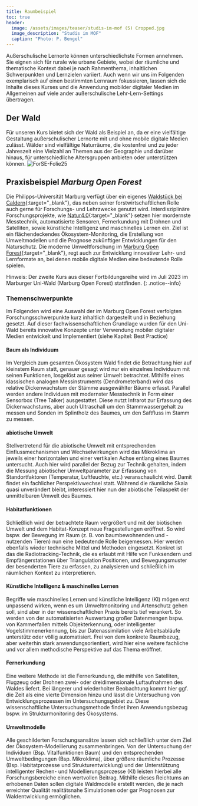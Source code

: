 ```yaml
---
title: Raumbeispiel
toc: true
header:
  image: /assets/images/teaser/studis-im-mof (5) Cropped.jpg
  image_description: "Studis im MOF"
  caption: "Photo: P. Bengel"
---
```


Außerschulische Lernorte können unterschiedlichste Formen annehmen. 
Sie eignen sich für rurale wie urbane Gebiete, wobei der räumliche und thematische Kontext 
dabei je nach Rahmenthema, inhaltlichen Schwerpunkten und Lernzielen variiert. Auch wenn wir uns im Folgenden exemplarisch auf einen bestimmten Lernraum fokussieren, lassen sich die Inhalte dieses Kurses und die Anwendung mobilder digitaler Medien im Allgemeinen auf viele ander außerschulische Lehr-Lern-Settings übertragen.
<!--more--> 
## Der Wald
Für unseren Kurs bietet sich der Wald als Beispiel an, da er eine vielfältige Gestaltung außerschulischer Lernorte mit und ohne mobile digitale Medien zulässt. Wälder sind vielfältige Naturräume, die kostenfrei und zu jeder Jahreszeit eine Vielzahl an Themen aus der Geographie und darüber hinaus, für unterschiedliche Altersgruppen anbieten oder unterstützen können. 
![ForSE-Folie25]({{site.baseurl}}/assets/images/ForSE-Folie25.png)


## Praxisbeispiel *Marburg Open Forest*
Die Philipps-Universität Marburg verfügt über ein eigenes [Waldstück bei Caldern](https://www.openstreetmap.org/search?whereami=1&query=50.84060%2C8.69065#map=15/50.8390/8.6821){:target="_blank"}, das neben seiner forstwirtschaftlichen Rolle auch gerne für Forschungs- und Lehrzwecke genutzt wird. Interdisziplinäre Forschungsprojekte, wie [Natur4.0](https://www.uni-marburg.de/de/fb19/natur40){:target="_blank"} setzen hier mordernste Messtechnik, automatisierte Sensoren, Fernerkundung mit Drohnen und Satelliten, sowie künstliche Intelligenz und maschinelles Lernen ein. Ziel ist ein flächendeckendes Ökosystem-Monitoring, die Erstellung von Umweltmodellen und die Prognose zukünftiger Entwicklungen für den Naturschutz. Die moderne Umweltforschung im [Marburg Open Forest](https://www.uni-marburg.de/de/fb19/fachbereich/infrastruktur/mof){:target="_blank"}, regt auch zur Entwicklung innovativer Lehr- und Lernformate an, bei denen mobile digitale Medien eine bedeutende Rolle spielen. 

Hinweis: Der zweite Kurs aus dieser Fortbildungsreihe wird im Juli 2023 im Marburger Uni-Wald (Marburg Open Forest) stattfinden.
{: .notice--info}

### Themenschwerpunkte
Im Folgenden wird eine Auswahl der im Marburg Open Forest verfolgten Forschungsschwerpunkte kurz inhaltlich dargestellt und in Beziehung gesetzt. Auf dieser fachwissenschaftlichen Grundlage wurden für den Uni-Wald bereits innovative Konzepte unter Verwendung mobiler digitaler Medien entwickelt und Implementiert (siehe Kapitel: Best Practice) 
#### Baum als Individuum
Im Vergleich zum gesamten Ökosystem Wald findet die Betrachtung hier auf kleinstem Raum statt, genauer gesagt wird nur ein einzelnes Individuum mit seinen Funktionen, losgelöst aus seiner Umwelt betrachtet. Mithilfe eines klassischen analogen Messinstruments (Dendrometerband) wird das relative Dickenwachstum der Stämme ausgewählter Bäume erfasst. Parallel werden andere Individuen mit modernster Messtechnik in Form einer Sensorbox (Tree Talker) ausgestattet. Diese nutzt Infrarot zur Erfassung des Dickenwachstums, aber auch Ultraschall um den Stammwassergehalt zu messen und Sonden im Splintholz des Baumes, um den Saftfluss im Stamm zu messen. 
#### abiotische Umwelt
Stellvertretend für die abiotische Umwelt mit entsprechenden Einflussmechanismen und Wechselwirkungen wird das Mikroklima an jeweils einer horizontalen und einer vertikalen Achse entlang eines Baumes untersucht. Auch hier wird parallel der Bezug zur Technik gehalten, indem die Messung abiotischer Umweltparameter zur Erfassung von Standortfaktoren (Temperatur, Luftfeuchte, etc.) veranschaulicht wird. Damit findet ein fachlicher Perspektivwechsel statt. Während die räumliche Skala quasi unverändert bleibt, interessiert hier nun der abiotische Teilaspekt der unmittelbaren Umwelt des Baumes.
#### Habitatfunktionen
Schließlich wird der betrachtete Raum vergrößert und mit der biotischen Umwelt und dem Habitat-Konzept neue Fragestellungen eröffnet. So wird bspw. der Bewegung im Raum (z. B. von baumbewohnenden und -nutzenden Tieren) nun eine bedeutende Rolle beigemessen. Hier werden ebenfalls wieder technische Mittel und Methoden eingesetzt. Konkret ist das die Radiotracking-Technik, die es erlaubt mit Hilfe von Funksendern und Empfängerstationen über Triangulation Positionen, und Bewegungsmuster der besenderten Tiere zu erfassen, zu analysieren und schließlich im räumlichen Kontext zu interpretieren.
#### Künstliche Intelligenz & maschinelles Lernen
Begriffe wie maschinelles Lernen und künstliche Intelligenz (KI) mögen erst unpassend wirken, wenn es um Umweltmonitoring und Artenschutz gehen soll, sind aber in der wissenschaftlichen Praxis bereits tief verankert. So werden von der automatisierten Auswertung großer Datenmengen bspw. von Kammerfallen mittels Objekterkennung, oder intelligenter Vogelstimmenerkennung, bis zur Datenassimilation viele Arbeitsabläufe unterstütz oder völlig automatisiert. Frei von dem konkrete Raumbezug, aber weiterhin stark anwendungsorientiert, wird hier eine weitere fachliche und vor allem methodische Perspektive auf das Thema eröffnet.
#### Fernerkundung
Eine weitere Methode ist die Fernerkundung, die mithilfe von Satelliten, Flugzeug oder Drohnen zwei- oder dreidimensionale Luftaufnahmen des Waldes liefert. Bei längerer und wiederholter Beobachtung kommt hier ggf. die Zeit als eine vierte Dimension hinzu und lässt die Untersuchung von Entwicklungsprozessen im Untersuchungsgebiet zu. Diese wissenschaftliche Untersuchungsmethode findet ihren Anwendungsbezug bspw. im Strukturmonitoring des Ökosystems.
#### Umweltmodelle
Alle geschilderten Forschungsansätze lassen sich schließlich unter dem Ziel der Ökosystem-Modellierung zusammenbringen. Von der Untersuchung der Individuen (Bsp. Vitalfunktionen Baum) und den entsprechenden Umweltbedingungen (Bsp. Mikroklima), über größere räumliche Prozesse (Bsp. Habitatprozesse und Strukturentwicklung) und der Unterstützung intelligenter Rechen- und Modellierungsprozesse (KI) leisten hierbei alle Forschungsbereiche einen wertvollen Beitrag. Mithilfe dieses Reichtums an erhobenen Daten sollen digitale Waldmodelle erstellt werden, die je nach erreichter Qualität realitätsnahe Simulationen oder gar Prognosen zur Waldentwicklung ermöglichen. 
